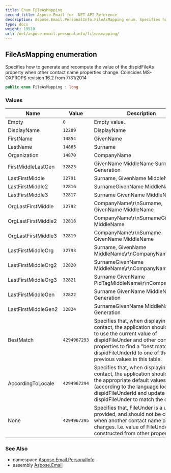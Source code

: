 ```yaml
---
title: Enum FileAsMapping
second_title: Aspose.Email for .NET API Reference
description: Aspose.Email.PersonalInfo.FileAsMapping enum. Specifies how to generate and recompute the value of the dispidFileAs property when other contact name properties change. Coincides MSOXPROPS revision 16.2 from 7/31/2014
type: docs
weight: 19510
url: /net/aspose.email.personalinfo/fileasmapping/
---
```

## FileAsMapping enumeration

Specifies how to generate and recompute the value of the dispidFileAs property when other contact name properties change. Coincides MS-OXPROPS revision 16.2 from 7/31/2014

```csharp
public enum FileAsMapping : long
```

### Values

| Name | Value | Description |
| --- | --- | --- |
| Empty | `0` | Empty value. |
| DisplayName | `12289` | DisplayName |
| FirstName | `14854` | GivenName |
| LastName | `14865` | Surname |
| Organization | `14870` | CompanyName |
| FirstMiddleLastGen | `32823` | GivenName MiddleName Surname Generation |
| LastFirstMiddle | `32791` | Surname, GivenName MiddleName |
| LastFirstMiddle2 | `32816` | SurnameGivenName MiddleName |
| LastFirstMiddle3 | `32817` | Surname GivenName MiddleName |
| OrgLastFirstMiddle | `32792` | CompanyName\r\nSurname, GivenName MiddleName |
| OrgLastFirstMiddle2 | `32818` | CompanyName\r\nSurnameGivenName MiddleName |
| OrgLastFirstMiddle3 | `32819` | CompanyName\r\nSurname GivenName MiddleName |
| LastFirstMiddleOrg | `32793` | Surname, GivenName MiddleName\r\nCompanyName |
| LastFirstMiddleOrg2 | `32820` | SurnameGivenName MiddleName\r\nCompanyName |
| LastFirstMiddleOrg3 | `32821` | Surname GivenName PidTagMiddleName\r\nCompanyName |
| LastFirstMiddleGen | `32822` | Surname GivenName MiddleName Generation |
| LastFirstMiddleGen2 | `32824` | SurnameGivenName MiddleName Generation |
| BestMatch | `4294967293` | Specifies that, when displaying the contact, the application should attempt to use the current value of dispidFileUnder and other contact properties to find a "best match" for dispidFileUnderId to one of the previous values in this table. |
| AccordingToLocale | `4294967294` | Specifies that, when displaying the contact, the application should choose the appropriate default values (according to the language locale) for dispidFileUnderId and update dispidFileUnder to match the choice. |
| None | `4294967295` | Specifies that, FileUnder is a user-provided, and should not be changed when another contact name property changes. I.e. value of FileUnder is not constructed from other properties. |

### See Also

* namespace [Aspose.Email.PersonalInfo](../../aspose.email.personalinfo/)
* assembly [Aspose.Email](../../)


